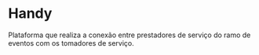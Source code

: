 # Handy
Plataforma que realiza a conexão entre prestadores de serviço do ramo de eventos com os tomadores de serviço.
